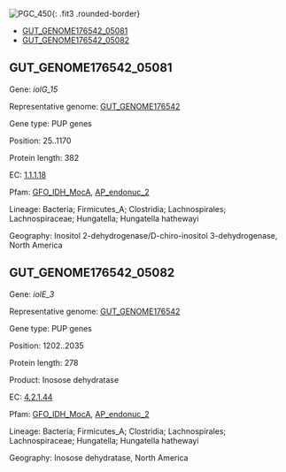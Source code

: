 ![PGC_450](../static/images/Clusters_figure/PGC_450.jpg){: .fit3 .rounded-border}

<ul id="myTab" class="nav nav-tabs">
  <li class="active">
        <a href="#tab1" data-toggle="tab">GUT_GENOME176542_05081</a>
  </li>
<li><a href="#tab2" data-toggle="tab">GUT_GENOME176542_05082</a></li>
</ul>

<div id="myTabContent" class="tab-content">
  <div class="tab-pane fade in active" id="tab1">

<h2 id="GUT_GENOME176542_05081">GUT_GENOME176542_05081</h2>
<p>Gene: <em>iolG_15</em>
<p>Representative genome: <a href="https://www.ebi.ac.uk/metagenomics/genomes/MGYG-HGUT-00150">GUT_GENOME176542</a></p>
<p>Gene type: PUP genes</p>
<p>Position: 25..1170</p>
<p>Protein length: 382</p>
<p>EC: <a href="https://www.brenda-enzymes.org/enzyme.php?ecno=1.1.1.18">1.1.1.18</a></p>
<p>Pfam: <a href="http://pfam.xfam.org/family/GFO_IDH_MocA">GFO_IDH_MocA</a>, <a href="http://pfam.xfam.org/family/AP_endonuc_2">AP_endonuc_2</a></p>
<p>Lineage: Bacteria; Firmicutes_A; Clostridia; Lachnospirales; Lachnospiraceae; Hungatella; Hungatella hathewayi</p>
<p>Geography: Inositol 2-dehydrogenase/D-chiro-inositol 3-dehydrogenase, North America</p>
  </div>

  <div class="tab-pane fade" id="tab2">

<h2 id="GUT_GENOME176542_05082">GUT_GENOME176542_05082</h2>
<p>Gene: <em>iolE_3</em></p>
<p>Representative genome: <a href="https://www.ebi.ac.uk/metagenomics/genomes/MGYG-HGUT-00150">GUT_GENOME176542</a></p>
<p>Gene type: PUP genes</p>
<p>Position: 1202..2035</p>
<p>Protein length: 278</p>
<p>Product: Inosose dehydratase</p>
<p>EC: <a href="https://www.brenda-enzymes.org/enzyme.php?ecno=4.2.1.44">4.2.1.44</a></p>
<p>Pfam: <a href="http://pfam.xfam.org/family/GFO_IDH_MocA">GFO_IDH_MocA</a>, <a href="http://pfam.xfam.org/family/AP_endonuc_2">AP_endonuc_2</a></p>
<p>Lineage: Bacteria; Firmicutes_A; Clostridia; Lachnospirales; Lachnospiraceae; Hungatella; Hungatella hathewayi</p>
<p>Geography: Inosose dehydratase, North America</p>

  </div>
</div>
